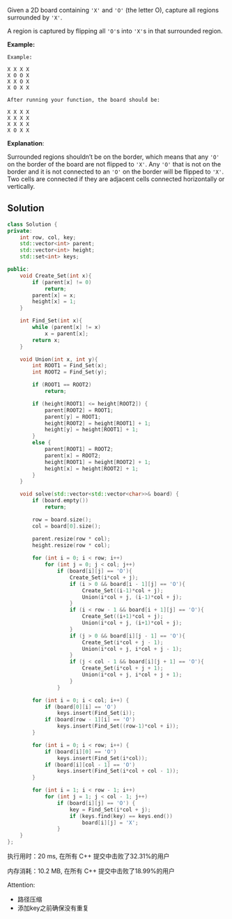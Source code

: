 Given a 2D board containing `'X'` and `'O'` (the letter O), capture all regions surrounded by `'X'`.

A region is captured by flipping all `'O'`s into `'X'`s in that surrounded region.



**Example:**

```
Example:

X X X X
X O O X
X X O X
X O X X

After running your function, the board should be:

X X X X
X X X X
X X X X
X O X X
```

**Explanation**:

Surrounded regions shouldn’t be on the border, which means that any `'O'` on the border of the board are not flipped to `'X'`. Any `'O'` that is not on the border and it is not connected to an `'O'` on the border will be flipped to `'X'`. Two cells are connected if they are adjacent cells connected horizontally or vertically.

## Solution


```c++
class Solution {
private:
    int row, col, key;
    std::vector<int> parent;
    std::vector<int> height;
    std::set<int> keys;

public:
    void Create_Set(int x){
        if (parent[x] != 0)
            return;
        parent[x] = x;
        height[x] = 1;
    }

    int Find_Set(int x){
        while (parent[x] != x)
            x = parent[x];
        return x;
    }

    void Union(int x, int y){
        int ROOT1 = Find_Set(x);
        int ROOT2 = Find_Set(y);

        if (ROOT1 == ROOT2)
            return;

        if (height[ROOT1] <= height[ROOT2]) {
            parent[ROOT2] = ROOT1;
            parent[y] = ROOT1;
            height[ROOT2] = height[ROOT1] + 1;
            height[y] = height[ROOT1] + 1;
        }
        else {
            parent[ROOT1] = ROOT2;
            parent[x] = ROOT2;
            height[ROOT1] = height[ROOT2] + 1;
            height[x] = height[ROOT2] + 1;
        }
    }

    void solve(std::vector<std::vector<char>>& board) {
        if (board.empty())
            return;

        row = board.size();
        col = board[0].size();

        parent.resize(row * col);
        height.resize(row * col);
        
        for (int i = 0; i < row; i++)
            for (int j = 0; j < col; j++)
                if (board[i][j] == 'O'){
                    Create_Set(i*col + j);
                    if (i > 0 && board[i - 1][j] == 'O'){
                        Create_Set((i-1)*col + j);
                        Union(i*col + j, (i-1)*col + j);
                    }
                    if (i < row - 1 && board[i + 1][j] == 'O'){
                        Create_Set((i+1)*col + j);
                        Union(i*col + j, (i+1)*col + j);
                    }
                    if (j > 0 && board[i][j - 1] == 'O'){
                        Create_Set(i*col + j - 1);
                        Union(i*col + j, i*col + j - 1);
                    }
                    if (j < col - 1 && board[i][j + 1] == 'O'){
                        Create_Set(i*col + j + 1);
                        Union(i*col + j, i*col + j + 1);
                    }
                }

        for (int i = 0; i < col; i++) {
            if (board[0][i] == 'O') 
            	keys.insert(Find_Set(i));
            if (board[row - 1][i] == 'O') 
            	keys.insert(Find_Set((row-1)*col + i));
        }

        for (int i = 0; i < row; i++) {
            if (board[i][0] == 'O') 
            	keys.insert(Find_Set(i*col));
            if (board[i][col - 1] == 'O')
            	keys.insert(Find_Set(i*col + col - 1));
        }

        for (int i = 1; i < row - 1; i++)
            for (int j = 1; j < col - 1; j++)
                if (board[i][j] == 'O') {
                    key = Find_Set(i*col + j);
                    if (keys.find(key) == keys.end())
                        board[i][j] = 'X';
                }
    }
};
```

执行用时：20 ms, 在所有 C++ 提交中击败了32.31%的用户

内存消耗：10.2 MB, 在所有 C++ 提交中击败了18.99%的用户

Attention:

- 路径压缩
- 添加key之前确保没有重复
